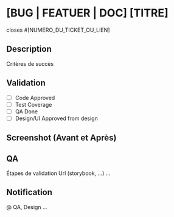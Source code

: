 # [BUG | FEATUER | DOC] [TITRE]

closes #[NUMERO_DU_TICKET_OU_LIEN]

## Description

Critères de succès

## Validation

- [ ] Code Approved
- [ ] Test Coverage
- [ ] QA Done
- [ ] Design/UI Approved from design

## Screenshot (Avant et Après)


## QA

Étapes de validation
Url (storybook, ...)
...

## Notification

@ QA, Design ...
